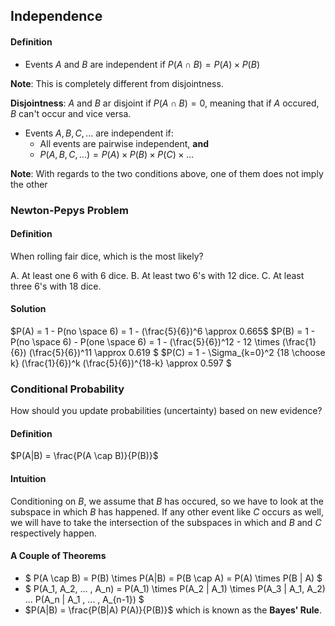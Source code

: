 ## Independence

#### Definition

- Events $A$ and $B$ are independent if $P(A \cap B) = P(A) \times P(B)$

**Note**: This is completely different from disjointness.

**Disjointness**: $A$ and $B$ ar disjoint if $P(A \cap B) = 0$, meaning that if $A$ occured, $B$ can't occur and vice versa.

- Events $A, B, C, ...$ are independent if:
    * All events are pairwise independent, **and**
    * $P(A, B, C, ...) = P(A) \times P(B) \times P(C) \times ...$

**Note**: With regards to the two conditions above, one of them does not imply the other

### Newton-Pepys Problem

#### Definition
When rolling fair dice, which is the most likely?

A. At least one $6$ with $6$ dice.
B. At least two $6$'s with $12$ dice.
C. At least three $6$'s with $18$ dice.

#### Solution
$P(A) = 1 - P(no \space 6) = 1 - (\frac{5}{6})^6 \approx 0.665$
$P(B) = 1 - P(no \space 6) - P(one \space 6) = 1 - (\frac{5}{6})^12 - 12 \times (\frac{1}{6}) (\frac{5}{6})^11 \approx 0.619 $
$P(C) = 1 - \Sigma_{k=0}^2 {18 \choose k} (\frac{1}{6})^k (\frac{5}{6})^{18-k} \approx 0.597 $

### Conditional Probability
How should you update probabilities (uncertainty) based on new evidence?

#### Definition
$P(A|B) = \frac{P(A \cap B)}{P(B)}$

#### Intuition
Conditioning on $B$, we assume that $B$ has occured, so we have to look at the subspace in which $B$ has happened. If any other event like $C$ occurs as well, we will have to take the intersection of the subspaces in which and $B$ and $C$ respectively happen.

#### A Couple of Theorems

- $ P(A \cap B) = P(B) \times P(A|B) = P(B \cap A) = P(A) \times P(B | A) $
- $ P(A_1, A_2, ... , A_n) = P(A_1) \times P(A_2 | A_1) \times P(A_3 | A_1, A_2) ... P(A_n | A_1 , ... , A_{n-1}) $
- $P(A|B) = \frac{P(B|A) P(A)}{P(B)}$ which is known as the **Bayes' Rule**.
